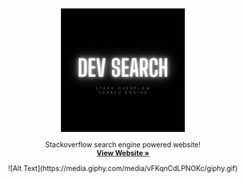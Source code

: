 <br />
<p align="center">
  <a href="https://dev-search-1d4c5.web.app/" >
    <img src="/logo.png" alt="Logo" width="250">
  </a>
  
  <p align="center">
    Stackoverflow search engine powered website!
    <br />
    <a href="https://dev-search-1d4c5.web.app/"><strong>View Website »</strong></a>
    <br />
  </p>
</p>

<p align="center">![Alt Text](https://media.giphy.com/media/vFKqnCdLPNOKc/giphy.gif)</p>
